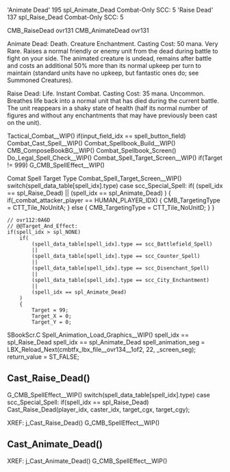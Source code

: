 


'Animate Dead'  195 spl_Animate_Dead    Combat-Only     SCC: 5
'Raise Dead'    137 spl_Raise_Dead      Combat-Only     SCC: 5

CMB_RaiseDead                                  ovr131
CMB_AnimateDead                                ovr131

Animate Dead:
    Death. Creature Enchantment. Casting Cost: 50 mana. Very Rare.
    Raises a normal friendly or enemy unit from the dead during
    battle to fight on your side. The animated creature is undead,
    remains after battle and costs an additional 50% more than its
    normal upkeep per turn to maintain (standard units have no
    upkeep, but fantastic ones do; see Summoned Creatures).

Raise Dead:
    Life. Instant Combat. Casting Cost: 35 mana. Uncommon.
    Breathes life back into a normal unit that has died during the
    current battle. The unit reappears in a shaky state of health (half its
    normal number of figures and without any enchantments that may
    have previously been cast on the unit).



Tactical_Combat__WIP()
    if(input_field_idx == spell_button_field)
        Combat_Cast_Spell__WIP()
            Combat_Spellbook_Build__WIP()
            CMB_ComposeBookBG__WIP()
            Combat_Spellbook_Screen()
            Do_Legal_Spell_Check__WIP()
            Combat_Spell_Target_Screen__WIP()
            if(Target != 999)
                G_CMB_SpellEffect__WIP()
            


Comat Spell Target Type
    Combat_Spell_Target_Screen__WIP()
        switch(spell_data_table[spell_idx].type)
            case scc_Special_Spell:
                if(
                    (spell_idx == spl_Raise_Dead)
                    ||
                    (spell_idx == spl_Animate_Dead)
                )
                {
                    if(_combat_attacker_player == HUMAN_PLAYER_IDX)
                    {
                        CMB_TargetingType = CTT_Tile_NoUnitA;
                    }
                    else
                    {
                        CMB_TargetingType = CTT_Tile_NoUnitD;
                    }
                }


    // ovr112:0A6D
    // @@Target_And_Effect:
    if(spell_idx > spl_NONE)
        if(
            (spell_data_table[spell_idx].type == scc_Battlefield_Spell)
            ||
            (spell_data_table[spell_idx].type == scc_Counter_Spell)
            ||
            (spell_data_table[spell_idx].type == scc_Disenchant_Spell)
            ||
            (spell_data_table[spell_idx].type == scc_City_Enchantment)
            ||
            (spell_idx == spl_Animate_Dead)
        )
        {
            Target = 99;
            Target_X = 0;
            Target_Y = 0;




SBookScr.C
Spell_Animation_Load_Graphics__WIP()
    spell_idx == spl_Raise_Dead
    spell_idx == spl_Animate_Dead
        spell_animation_seg = LBX_Reload_Next(cmbtfx_lbx_file__ovr134__1of2, 22, _screen_seg);
        return_value = ST_FALSE;



## Cast_Raise_Dead()

G_CMB_SpellEffect__WIP()
    switch(spell_data_table[spell_idx].type)
        case scc_Special_Spell:
            if(spell_idx == spl_Raise_Dead)
                Cast_Raise_Dead(player_idx, caster_idx, target_cgx, target_cgy);



XREF:
    j_Cast_Raise_Dead()
        G_CMB_SpellEffect__WIP()



## Cast_Animate_Dead()

XREF:
    j_Cast_Animate_Dead()
        G_CMB_SpellEffect__WIP()
